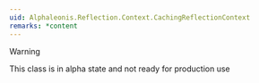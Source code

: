 ```yaml
---
uid: Alphaleonis.Reflection.Context.CachingReflectionContext
remarks: *content
---
```


> [!WARNING]
> This class is in alpha state and not ready for production use
